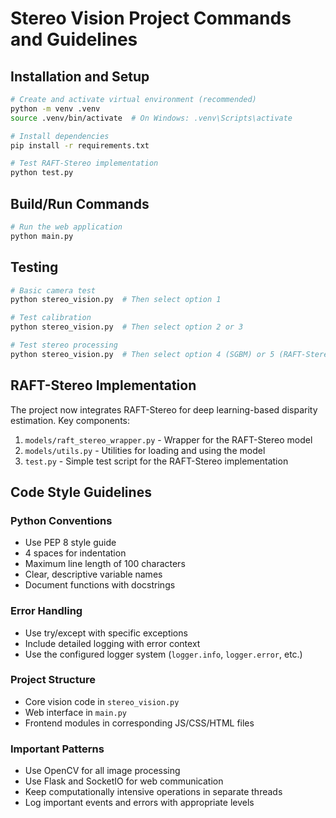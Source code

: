 # Stereo Vision Project Commands and Guidelines

## Installation and Setup

```bash
# Create and activate virtual environment (recommended)
python -m venv .venv
source .venv/bin/activate  # On Windows: .venv\Scripts\activate

# Install dependencies
pip install -r requirements.txt

# Test RAFT-Stereo implementation
python test.py
```

## Build/Run Commands

```bash
# Run the web application
python main.py
```

## Testing

```bash
# Basic camera test
python stereo_vision.py  # Then select option 1

# Test calibration
python stereo_vision.py  # Then select option 2 or 3

# Test stereo processing
python stereo_vision.py  # Then select option 4 (SGBM) or 5 (RAFT-Stereo)
```

## RAFT-Stereo Implementation

The project now integrates RAFT-Stereo for deep learning-based disparity estimation. Key components:

1. `models/raft_stereo_wrapper.py` - Wrapper for the RAFT-Stereo model
2. `models/utils.py` - Utilities for loading and using the model
3. `test.py` - Simple test script for the RAFT-Stereo implementation

## Code Style Guidelines

### Python Conventions
- Use PEP 8 style guide
- 4 spaces for indentation
- Maximum line length of 100 characters
- Clear, descriptive variable names
- Document functions with docstrings

### Error Handling
- Use try/except with specific exceptions
- Include detailed logging with error context
- Use the configured logger system (`logger.info`, `logger.error`, etc.)

### Project Structure
- Core vision code in `stereo_vision.py`
- Web interface in `main.py`
- Frontend modules in corresponding JS/CSS/HTML files

### Important Patterns
- Use OpenCV for all image processing
- Use Flask and SocketIO for web communication
- Keep computationally intensive operations in separate threads
- Log important events and errors with appropriate levels